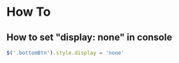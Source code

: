 # How To

## How to set "display: none" in console

```javascript
$('.bottomBtn').style.display = 'none'
```

